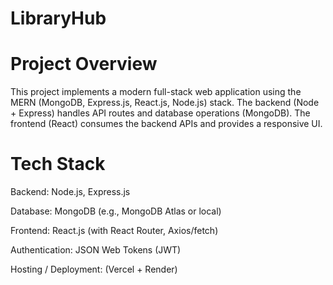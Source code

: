 # LibraryHub

# Project Overview

This project implements a modern full-stack web application using the MERN (MongoDB, Express.js, React.js, Node.js) stack.
The backend (Node + Express) handles API routes and database operations (MongoDB).
The frontend (React) consumes the backend APIs and provides a responsive UI.

# Tech Stack

Backend: Node.js, Express.js

Database: MongoDB (e.g., MongoDB Atlas or local)

Frontend: React.js (with React Router, Axios/fetch)

Authentication: JSON Web Tokens (JWT)

Hosting / Deployment: (Vercel + Render)
